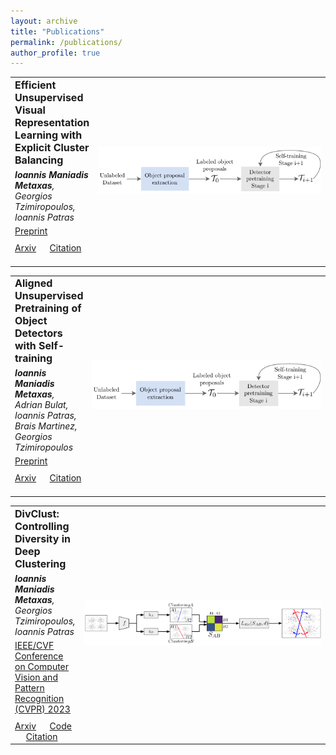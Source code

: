 ```yaml
---
layout: archive
title: "Publications"
permalink: /publications/
author_profile: true
---
```


<style>
  /* Increase vertical space between individual lines of the table */
  table tr {
    margin-bottom: 50px; /* Adjust the value to increase/decrease vertical spacing */
  }
</style>

<table>
  <tr>
    <td>
      <br1 style="font-size: 16px;">
      <strong>Efficient Unsupervised Visual Representation Learning with Explicit Cluster Balancing</strong>
      </br1><br>
      <p style="margin-bottom: 5px; margin-top: 5px"><i><strong>Ioannis Maniadis Metaxas</strong>, Georgios Tzimiropoulos, Ioannis Patras</i><br></p>
      <p style="margin-bottom: 10px; margin-top: 5px"><u>Preprint</u><br></p>
      <a href="https://arxiv.org/abs/2307.15697" class="mybutton">Arxiv</a> &emsp;
      <a href="/bib/simdetr.txt" class="mybutton">Citation</a> &emsp;  
    </td>
    <td style="width: 400px; text-align: center;">
      <img src="/images/simdetr.png" alt="alt text" width="100%">
    </td>
  </tr>
</table>

<table>
  <tr>
    <td>
      <br1 style="font-size: 16px;">
      <strong>Aligned Unsupervised Pretraining of Object Detectors with Self-training</strong>
      </br1><br>
      <p style="margin-bottom: 5px; margin-top: 5px"><i><strong>Ioannis Maniadis Metaxas</strong>, Adrian Bulat, Ioannis Patras, Brais Martinez, Georgios Tzimiropoulos</i><br></p>
      <p style="margin-bottom: 10px; margin-top: 5px"><u>Preprint</u><br></p>
      <a href="https://arxiv.org/abs/2307.15697" class="mybutton">Arxiv</a> &emsp;
      <a href="/bib/simdetr.txt" class="mybutton">Citation</a> &emsp;  
    </td>
    <td style="width: 400px; text-align: center;">
      <img src="/images/simdetr.png" alt="alt text" width="100%">
    </td>
  </tr>
</table>

<table>
  <tr>
    <td>
      <br1 style="font-size: 16px;">
      <strong>DivClust: Controlling Diversity in Deep Clustering</strong>
      </br1><br>
      <p style="margin-bottom: 5px; margin-top: 5px"><i><strong>Ioannis Maniadis Metaxas</strong>, Georgios Tzimiropoulos, Ioannis Patras</i><br></p>
      <p style="margin-bottom: 10px; margin-top: 5px"><u>IEEE/CVF Conference on Computer Vision and Pattern Recognition (CVPR) 2023</u><br></p>
      <a href="https://arxiv.org/abs/2304.01042" class="mybutton">Arxiv</a> &emsp; 
      <a href="https://github.com/ManiadisG/DivClust" class="mybutton">Code</a> &emsp; 
      <a href="/bib/divclust.txt" class="mybutton">Citation</a> &emsp; 
    </td>
    <td style="width: 400px; text-align: center;">
      <img src="/images/divclust.png" alt="alt text" width="100%">
    </td>
  </tr>
</table>
